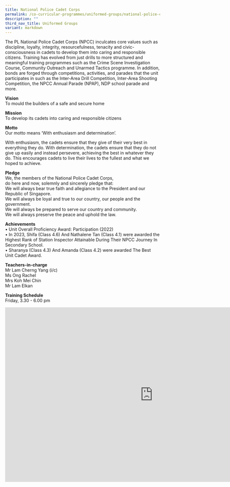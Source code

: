 ```yaml
---
title: National Police Cadet Corps
permalink: /co-curricular-programmes/uniformed-groups/national-police-cadet-corps/
description: ""
third_nav_title: Uniformed Groups
variant: markdown
---
```

The PL National Police Cadet Corps (NPCC) inculcates core values such as discipline, loyalty, integrity, resourcefulness, tenacity and civic-consciousness in cadets to develop them into caring and responsible citizens. Training has evolved from just drills to more structured and meaningful training programmes such as the Crime Scene Investigation Course, Community Outreach and Unarmed Tactics programme. In addition, bonds are forged through competitions, activities, and parades that the unit participates in such as the Inter-Area Drill Competition, Inter-Area Shooting Competition, the NPCC Annual Parade (NPAP), NDP school parade and more.  
  
**Vision**  <br>
To mould the builders of a safe and secure home  
  
**Mission**  <br>
To develop its cadets into caring and responsible citizens 

**Motto**  <br>
Our motto means ‘With enthusiasm and determination’.  
  
With enthusiasm, the cadets ensure that they give of their very best in everything they do. With determination, the cadets ensure that they do not give up easily and instead persevere, achieving the best in whatever they do. This encourages cadets to live their lives to the fullest and what we hoped to achieve.  
  
**Pledge**  <br>
We, the members of the National Police Cadet Corps,  
do here and now, solemnly and sincerely pledge that:  
We will always bear true faith and allegiance to the President and our Republic of Singapore.  <br>
We will always be loyal and true to our country, our people and the government.  <br>
We will always be prepared to serve our country and community.  <br>
We will always preserve the peace and uphold the law.  
  
**Achievements**  
•  Unit Overall Proficiency Award: Participation (2022)<br>
•  In 2023, Shifa (Class 4.6) And Nathalene Tan (Class 4.1) were awarded the Highest Rank of Station Inspector Attainable During Their NPCC Journey In Secondary School. <br>
•  Sharanya (Class 4.3) And Amanda (Class 4.2) were awarded The Best Unit Cadet Award.

  
**Teachers-in-charge**  <br>
Mr Lam Cherng Yang  (i/c)<br>
Ms Ong Rachel<br>
Mrs Koh Mei Chin<br>
Mr Lam Elkan

  
**Training Schedule**  <br>
Friday, 3.30 - 6.00 pm


<iframe allowfullscreen="true" height="569" width="960" frameborder="0" src="https://docs.google.com/presentation/d/1E2XI2ZJfPp8oCfW3yHLFO-aLGhIQEkSLrubOvilr8AU/embed?start=true&amp;loop=true&amp;delayms=3000"></iframe>